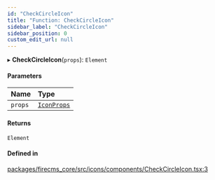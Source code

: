 ```yaml
---
id: "CheckCircleIcon"
title: "Function: CheckCircleIcon"
sidebar_label: "CheckCircleIcon"
sidebar_position: 0
custom_edit_url: null
---
```


▸ **CheckCircleIcon**(`props`): `Element`

#### Parameters

| Name | Type |
| :------ | :------ |
| `props` | [`IconProps`](../types/IconProps.md) |

#### Returns

`Element`

#### Defined in

[packages/firecms_core/src/icons/components/CheckCircleIcon.tsx:3](https://github.com/FireCMSco/firecms/blob/d45f3739/packages/firecms_core/src/icons/components/CheckCircleIcon.tsx#L3)
